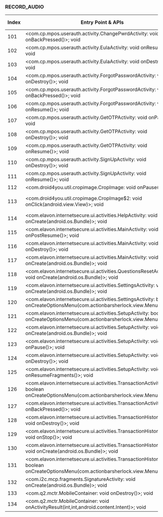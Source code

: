 ### RECORD_AUDIO
| Index | Entry Point & APIs | Screen shot | Resource id | Label |
| ------------- | ------------- | ------------- |-------------|-------------|
| 101 | <com.cp.mpos.userauth.activity.ChangePwrdActivity: void onBackPressed()>; void <init> | ![](F:\COSMOS\output\py\Play_win8\Finance\com.cp.mpos\com.cp.mpos.userauth.activity.ChangePwrdActivity.png) |  | F |
| 102 | <com.cp.mpos.userauth.activity.EulaActivity: void onResume()>; void <init> | ![](F:\COSMOS\output\py\Play_win8\Finance\com.cp.mpos\com.cp.mpos.userauth.activity.EulaActivity.png) |  | |
| 103 | <com.cp.mpos.userauth.activity.EulaActivity: void onDestroy()>; void <init> | ![](F:\COSMOS\output\py\Play_win8\Finance\com.cp.mpos\com.cp.mpos.userauth.activity.EulaActivity.png) |  | |
| 104 | <com.cp.mpos.userauth.activity.ForgotPasswordActivity: void onDestroy()>; void <init> | ![](F:\COSMOS\output\py\Play_win8\Finance\com.cp.mpos\com.cp.mpos.userauth.activity.ForgotPasswordActivity.png) |  | |
| 105 | <com.cp.mpos.userauth.activity.ForgotPasswordActivity: void onBackPressed()>; void <init> | ![](F:\COSMOS\output\py\Play_win8\Finance\com.cp.mpos\com.cp.mpos.userauth.activity.ForgotPasswordActivity.png) |  | |
| 106 | <com.cp.mpos.userauth.activity.ForgotPasswordActivity: void onResume()>; void <init> | ![](F:\COSMOS\output\py\Play_win8\Finance\com.cp.mpos\com.cp.mpos.userauth.activity.ForgotPasswordActivity.png) |  | |
| 107 | <com.cp.mpos.userauth.activity.GetOTPActivity: void onPause()>; void <init> | ![](F:\COSMOS\output\py\Play_win8\Finance\com.cp.mpos\com.cp.mpos.userauth.activity.GetOTPActivity.png) |  | F |
| 108 | <com.cp.mpos.userauth.activity.GetOTPActivity: void onDestroy()>; void <init> | ![](F:\COSMOS\output\py\Play_win8\Finance\com.cp.mpos\com.cp.mpos.userauth.activity.GetOTPActivity.png) |  | F |
| 109 | <com.cp.mpos.userauth.activity.GetOTPActivity: void onResume()>; void <init> | ![](F:\COSMOS\output\py\Play_win8\Finance\com.cp.mpos\com.cp.mpos.userauth.activity.GetOTPActivity.png) |  | F |
| 110 | <com.cp.mpos.userauth.activity.SignUpActivity: void onDestroy()>; void <init> | ![](F:\COSMOS\output\py\Play_win8\Finance\com.cp.mpos\com.cp.mpos.userauth.activity.SignUpActivity.png) |  | F |
| 111 | <com.cp.mpos.userauth.activity.SignUpActivity: void onResume()>; void <init> | ![](F:\COSMOS\output\py\Play_win8\Finance\com.cp.mpos\com.cp.mpos.userauth.activity.SignUpActivity.png) |  | F |
| 112 | <com.droid4you.util.cropimage.CropImage: void onPause()>; void <init> | ![](F:\COSMOS\output\py\Play_win8\Finance\com.cp.mpos\com.droid4you.util.cropimage.CropImage.png) |  | F |
| 113 | <com.droid4you.util.cropimage.CropImage$2: void onClick(android.view.View)>; void <init> | ![](F:\COSMOS\output\py\Play_win8\Finance\com.cp.mpos\com.droid4you.util.cropimage.CropImage.png) | {'2131558761': <sensitive_component.SensitiveComponent.SensitiveView object at 0x000001AB4A39C828>} | F |
| 114 | <com.elavon.internetsecure.ui.activities.HelpActivity: void onCreate(android.os.Bundle)>; void <init> | ![](F:\COSMOS\output\py\Play_win8\Finance\com.elavon.virtualmerchantmobile\com.elavon.internetsecure.ui.activities.HelpActivity.png) |  | |
| 115 | <com.elavon.internetsecure.ui.activities.MainActivity: void onPostResume()>; void <init> | ![](F:\COSMOS\output\py\Play_win8\Finance\com.elavon.virtualmerchantmobile\com.elavon.internetsecure.ui.activities.MainActivity.png) |  | |
| 116 | <com.elavon.internetsecure.ui.activities.MainActivity: void onDestroy()>; void <init> | ![](F:\COSMOS\output\py\Play_win8\Finance\com.elavon.virtualmerchantmobile\com.elavon.internetsecure.ui.activities.MainActivity.png) |  | |
| 117 | <com.elavon.internetsecure.ui.activities.MainActivity: void onCreate(android.os.Bundle)>; void <init> | ![](F:\COSMOS\output\py\Play_win8\Finance\com.elavon.virtualmerchantmobile\com.elavon.internetsecure.ui.activities.MainActivity.png) |  | |
| 118 | <com.elavon.internetsecure.ui.activities.QuestionsResetActivity: void onCreate(android.os.Bundle)>; void <init> | ![](F:\COSMOS\output\py\Play_win8\Finance\com.elavon.virtualmerchantmobile\com.elavon.internetsecure.ui.activities.QuestionsResetActivity.png) |  | |
| 119 | <com.elavon.internetsecure.ui.activities.SettingsActivity: void onCreate(android.os.Bundle)>; void <init> | ![](F:\COSMOS\output\py\Play_win8\Finance\com.elavon.virtualmerchantmobile\com.elavon.internetsecure.ui.activities.SettingsActivity.png) |  | F |
| 120 | <com.elavon.internetsecure.ui.activities.SettingsActivity: boolean onCreateOptionsMenu(com.actionbarsherlock.view.Menu)>; void <init> | ![](F:\COSMOS\output\py\Play_win8\Finance\com.elavon.virtualmerchantmobile\com.elavon.internetsecure.ui.activities.SettingsActivity.png) |  | F |
| 121 | <com.elavon.internetsecure.ui.activities.SetupActivity: boolean onCreateOptionsMenu(com.actionbarsherlock.view.Menu)>; void <init> | ![](F:\COSMOS\output\py\Play_win8\Finance\com.elavon.virtualmerchantmobile\com.elavon.internetsecure.ui.activities.SetupActivity.png) |  | |
| 122 | <com.elavon.internetsecure.ui.activities.SetupActivity: void onCreate(android.os.Bundle)>; void <init> | ![](F:\COSMOS\output\py\Play_win8\Finance\com.elavon.virtualmerchantmobile\com.elavon.internetsecure.ui.activities.SetupActivity.png) |  | |
| 123 | <com.elavon.internetsecure.ui.activities.SetupActivity: void onPause()>; void <init> | ![](F:\COSMOS\output\py\Play_win8\Finance\com.elavon.virtualmerchantmobile\com.elavon.internetsecure.ui.activities.SetupActivity.png) |  | |
| 124 | <com.elavon.internetsecure.ui.activities.SetupActivity: void onDestroy()>; void <init> | ![](F:\COSMOS\output\py\Play_win8\Finance\com.elavon.virtualmerchantmobile\com.elavon.internetsecure.ui.activities.SetupActivity.png) |  | |
| 125 | <com.elavon.internetsecure.ui.activities.SetupActivity: void onResumeFragments()>; void <init> | ![](F:\COSMOS\output\py\Play_win8\Finance\com.elavon.virtualmerchantmobile\com.elavon.internetsecure.ui.activities.SetupActivity.png) |  | |
| 126 | <com.elavon.internetsecure.ui.activities.TransactionActivity: boolean onCreateOptionsMenu(com.actionbarsherlock.view.Menu)>; void <init> | ![](F:\COSMOS\output\py\Play_win8\Finance\com.elavon.virtualmerchantmobile\com.elavon.internetsecure.ui.activities.TransactionActivity.png) |  | |
| 127 | <com.elavon.internetsecure.ui.activities.TransactionActivity: void onBackPressed()>; void <init> | ![](F:\COSMOS\output\py\Play_win8\Finance\com.elavon.virtualmerchantmobile\com.elavon.internetsecure.ui.activities.TransactionActivity.png) |  | |
| 128 | <com.elavon.internetsecure.ui.activities.TransactionHistoryActivity: void onDestroy()>; void <init> | ![](F:\COSMOS\output\py\Play_win8\Finance\com.elavon.virtualmerchantmobile\com.elavon.internetsecure.ui.activities.TransactionHistoryActivity.png) |  | F |
| 129 | <com.elavon.internetsecure.ui.activities.TransactionHistoryActivity: void onStop()>; void <init> | ![](F:\COSMOS\output\py\Play_win8\Finance\com.elavon.virtualmerchantmobile\com.elavon.internetsecure.ui.activities.TransactionHistoryActivity.png) |  | F |
| 130 | <com.elavon.internetsecure.ui.activities.TransactionHistoryActivity: void onCreate(android.os.Bundle)>; void <init> | ![](F:\COSMOS\output\py\Play_win8\Finance\com.elavon.virtualmerchantmobile\com.elavon.internetsecure.ui.activities.TransactionHistoryActivity.png) |  | F |
| 131 | <com.elavon.internetsecure.ui.activities.TransactionHistoryActivity: boolean onCreateOptionsMenu(com.actionbarsherlock.view.Menu)>; void <init> | ![](F:\COSMOS\output\py\Play_win8\Finance\com.elavon.virtualmerchantmobile\com.elavon.internetsecure.ui.activities.TransactionHistoryActivity.png) |  | F |
| 132 | <com.i2c.mcp.fragments.SignatureActivity: void onCreate(android.os.Bundle)>; void <init> | ![](F:\COSMOS\output\py\Play_win8\Finance\com.i2c.mcp.texasprogram\com.i2c.mcp.fragments.SignatureActivity.png) |  | F |
| 133 | <com.q2.mctr.MobileContainer: void onDestroy()>; void <init> | ![](F:\COSMOS\output\py\Play_win8\Finance\com.q2e.americanairlinesfederalcreditunion5083.mobile.production\com.q2.mctr.MobileContainer.png) |  | F |
| 134 | <com.q2.mctr.MobileContainer: void onActivityResult(int,int,android.content.Intent)>; void <init> | ![](F:\COSMOS\output\py\Play_win8\Finance\com.q2e.americanairlinesfederalcreditunion5083.mobile.production\com.q2.mctr.MobileContainer.png) |  | F |
